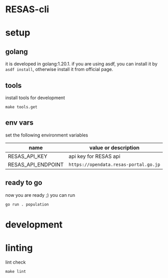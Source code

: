 # RESAS-cli

# setup
## golang
it is developed in golang:1.20.1.
if you are using asdf, you can install it by `asdf install`, otherwise install it from official page.

## tools
install tools for development

```
make tools.get
```

## env vars
set the following environment variables

|name|value or description|
|-|-|
|RESAS_API_KEY| api key for RESAS api|
|RESAS_API_ENDPOINT|`https://opendata.resas-portal.go.jp`|

## ready to go
now you are ready ;)
you can run 
```
go run . population
```


# development
# linting
lint check
```
make lint
```
